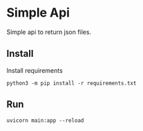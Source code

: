 # Simple Api
Simple api to return json files.

## Install
Install requirements
```shell
python3 -m pip install -r requirements.txt     
```

## Run
```shell
uvicorn main:app --reload
```